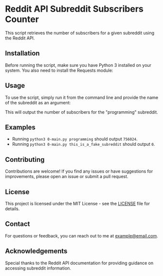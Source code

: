 # Reddit API Subreddit Subscribers Counter

This script retrieves the number of subscribers for a given subreddit using the Reddit API.

## Installation

Before running the script, make sure you have Python 3 installed on your system. You also need to install the Requests module:


## Usage

To use the script, simply run it from the command line and provide the name of the subreddit as an argument:


This will output the number of subscribers for the "programming" subreddit.

## Examples

- Running `python3 0-main.py programming` should output `756024`.
- Running `python3 0-main.py this_is_a_fake_subreddit` should output `0`.

## Contributing

Contributions are welcome! If you find any issues or have suggestions for improvements, please open an issue or submit a pull request.

## License

This project is licensed under the MIT License - see the [LICENSE](LICENSE) file for details.

## Contact

For questions or feedback, you can reach out to me at example@email.com.

## Acknowledgements

Special thanks to the Reddit API documentation for providing guidance on accessing subreddit information.

